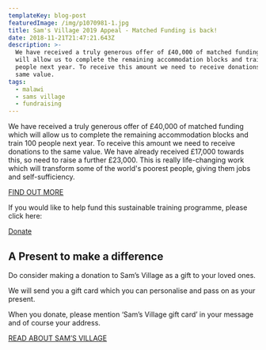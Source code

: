 ```yaml
---
templateKey: blog-post
featuredImage: /img/p1070981-1.jpg
title: Sam's Village 2019 Appeal - Matched Funding is back!
date: 2018-11-21T21:47:21.643Z
description: >-
  We have received a truly generous offer of £40,000 of matched funding which
  will allow us to complete the remaining accommodation blocks and train 100
  people next year. To receive this amount we need to receive donations to the
  same value.
tags:
  - malawi
  - sams village
  - fundraising
---
```

We have received a truly generous offer of £40,000 of matched funding which will allow us to complete the remaining accommodation blocks and train 100 people next year. To receive this amount we need to receive donations to the same value. We have already received £17,000 towards this, so need to raise a further £23,000. This is really life-changing work which will transform some of the world's poorest people, giving them jobs and self-sufficiency.

[FIND OUT MORE](https://africanvisionmalawi.cmail19.com/t/y-l-khcjkl-yhyukyqij-i/)

If you would like to help fund this sustainable training programme, please click here:

[Donate](https://www.charitycheckout.co.uk/1113786/)



## A Present to make a difference

Do consider making a donation to Sam’s Village as a gift to your loved ones.

We will send you a gift card which you can personalise and pass on as your present.

When you donate, please mention ‘Sam’s Village gift card’ in your message and of course your address.

[READ ABOUT SAM’S VILLAGE](http://www.africanvision.org.uk/projects/sams-village/)
